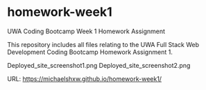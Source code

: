 # homework-week1

UWA Coding Bootcamp Week 1 Homework Assignment

This repository includes all files relating to the UWA Full Stack Web Development Coding Bootcamp Homework Assignment 1.

Deployed_site_screenshot1.png
Deployed_site_screenshot2.png

URL: https://michaelshxw.github.io/homework-week1/
